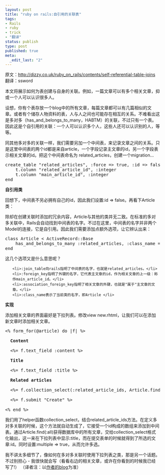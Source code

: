 ```yaml
---
layout: post
title: "ruby on rails:自引用的关联表"
tags: 
- Rails
- ruby
- trick
- "翻译"
status: publish
type: post
published: true
meta: 
  _edit_last: "2"
---
```


原文：<a href="http://dizzy.co.uk/ruby_on_rails/contents/self-referential-table-joins">http://dizzy.co.uk/ruby_on_rails/contents/self-referential-table-joins</a>
翻译：ssword

本文将展示如何为表创建与自身的关联。例如，一篇文章可以有多个相关文章，抑或一个人可以认识很多人。

设想，你有个表存放一个blog中的所有文章，每篇文章都可以有几篇相似的文章。或者有个储存人物资料的表，人与人之间也可能存在相互的关系。不难看出这是多对多（has_and_belongs_to_many，HABTM）的关联，不过只有一个表。因此这是个自引用的关联：一个人可以认识多个人，这些人还可以认识别的人，等等。

同其他多对多的关联一样，我们需要另加一个中间表，来记录文章之间的关系。只是这里中间表的两个id都是来自article，一个字段记录主文章的id，另一个字段表示相关文章的id。把这个中间表命名为 related_articles，创建一个migration...

<pre lang="ruby">
create_table "related_articles", :force => true, :id => false do |t|
    t.column "related_article_id", :integer
    t.column "main_article_id", :integer
end
</pre>

<strong>自引用类
</strong>

回想下，中间表不另必拥有自己的id，因此我们设置:id => false。再看下Article类：

除却在创建关联时添加的冗余内容，Article与其他的类并无二致。在标准的多对多关联中，Rails会自动找到中间表的名字。不过在这里，中间表的名字并非两个Model的连接，它是自引用。因此我们需要添加点额外选项，让它辨认出来：

<pre lang="ruby" line="1">
class Article < ActiveRecord::Base
    has_and_belongs_to_many :related_articles, :class_name => "Article", :join_table => "related_articles", :foreign_key => "main_article_id", :association_foreign_key => "related_article_id"
end
</pre>

这几个选项又是什么意思呢？
<ul>

    <li>:join_table向rails指明了中间表的名字，也就是related_articles。</li>
    <li>:foreign_key指明了外键的名字，它代表主文章的id，作为相关文章的上一级：称作main_article_id。</li>
    <li>:association_foreign_key指明了相关文章的外键，也就是"属于"主文章的文章。</li>
    <li>:class_name表示了当前类的名字，即Article </li>

</ul>

<strong>实现</strong>

添加相关文章的界面最好是下拉列表。修改view new.rhtml，让我们可以在添加新文章时添加相关文章。

<pre lang="ruby" line="1">
<% form_for(@article) do |f| %>

  <b>Content</b><br />
  <%= f.text_field :content %>

  <b>Title</b><br />
  <%= f.text_field :title %>

  <b>Related articles</b><br />
  <%= f.collection_select(:related_article_ids, Article.find(:all), :id, :title, {}, :multiple => true) %>

  <%= f.submit "Create" %>

<% end %>
</pre>

我们用了helper函数collection_select，结合related_article_ids方法。在定义多对多关联的时候，这个方法就自动生成了，它接受一个id构成的数组来添加到中间表。通过Article.find(:all)获得数据库中的所有文章，交给collection_select格式化输出，这一来在下拉列表中显示:title，而在提交表单的时候就得到了所选的文章:id。同时设置:multiple => true，从而允许多选。

我不讲太多细节了，像如何在多对多关联时使用下拉列表之类，那是另一个话题。不过别担心 - 我很快就会写（看看右边的相关文章，或许在你看到的时候我已经写了!） （译者注：以<a href="http://dizzy.co.uk/ruby_on_rails/contents/self-referential-table-joins">作者的blog</a>为准）
